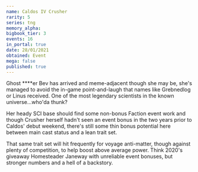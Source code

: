 ```yaml
---
name: Caldos IV Crusher
rarity: 5
series: tng
memory_alpha:
bigbook_tier: 3
events: 16
in_portal: true
date: 28/01/2021
obtained: Event
mega: false
published: true
---
```


Ghost ****er Bev has arrived and meme-adjacent though she may be, she's managed to avoid the in-game point-and-laugh that names like Grebnedlog or Linus received. One of the most legendary scientists in the known universe...who'da thunk?

Her heady SCI base should find some non-bonus Faction event work and though Crusher herself hadn't seen an event bonus in the two years prior to Caldos' debut weekend, there's still some thin bonus potential here between main cast status and a lean trait set.

That same trait set will hit frequently for voyage anti-matter, though against plenty of competition, to help boost above average power. Think 2020's giveaway Homesteader Janeway with unreliable event bonuses, but stronger numbers and a hell of a backstory.
